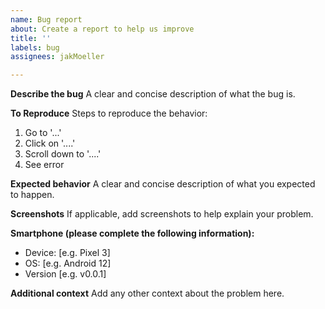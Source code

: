 ```yaml
---
name: Bug report
about: Create a report to help us improve
title: ''
labels: bug
assignees: jakMoeller

---
```


**Describe the bug**
A clear and concise description of what the bug is.

**To Reproduce**
Steps to reproduce the behavior:
1. Go to '...'
2. Click on '....'
3. Scroll down to '....'
4. See error

**Expected behavior**
A clear and concise description of what you expected to happen.

**Screenshots**
If applicable, add screenshots to help explain your problem.

**Smartphone (please complete the following information):**
 - Device: [e.g. Pixel 3]
 - OS: [e.g. Android 12]
 - Version [e.g. v0.0.1]

**Additional context**
Add any other context about the problem here.
